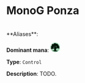 <!-- This page is automatically generated by Myr: do not update it manually. Changes directly applied here will be lost. -->
# MonoG Ponza
<br/>
**Aliases**: 

**Dominant mana**: <img src="../resources/images/mana/G.png" width="25"/>

**Type**: `Control`

**Description**: TODO.











